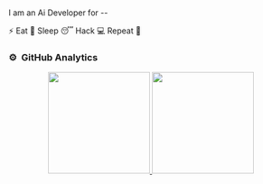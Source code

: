 ### 

I am an Ai Developer for --




 ⚡ Eat 🍔 Sleep 😴 Hack 💻 Repeat 🔁


### ⚙️ &nbsp;GitHub Analytics

<p align="center">
<a href="https://github.com/41d3nz">
  <img height="180em" src="https://github-readme-stats-eight-theta.vercel.app/api?username=413d3z&show_icons=true&theme=algolia&include_all_commits=true&count_private=true"/>
  <img height="180em" src="https://github-readme-stats-eight-theta.vercel.app/api/top-langs/?username=413d3z&layout=compact&langs_count=8&theme=algolia"/>
</a>
</p>
 



</samp><br>






